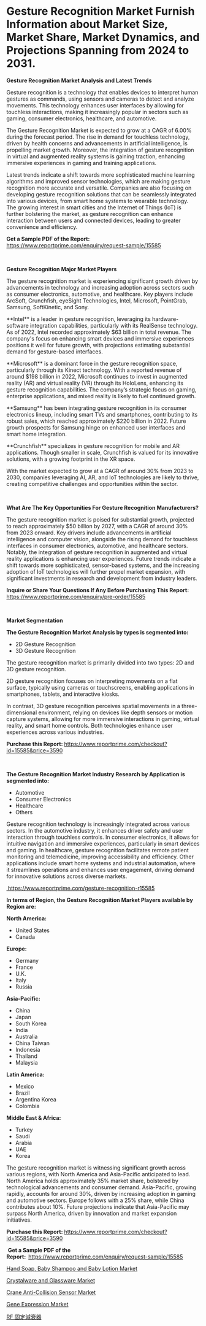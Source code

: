 <p><h1>Gesture Recognition Market Furnish Information about Market Size, Market Share, Market Dynamics, and Projections Spanning from 2024 to 2031.</h1></p><p><strong>Gesture Recognition Market Analysis and Latest Trends</strong></p>
<p><p>Gesture recognition is a technology that enables devices to interpret human gestures as commands, using sensors and cameras to detect and analyze movements. This technology enhances user interfaces by allowing for touchless interactions, making it increasingly popular in sectors such as gaming, consumer electronics, healthcare, and automotive.</p><p>The Gesture Recognition Market is expected to grow at a CAGR of 6.00% during the forecast period. The rise in demand for touchless technology, driven by health concerns and advancements in artificial intelligence, is propelling market growth. Moreover, the integration of gesture recognition in virtual and augmented reality systems is gaining traction, enhancing immersive experiences in gaming and training applications.</p><p>Latest trends indicate a shift towards more sophisticated machine learning algorithms and improved sensor technologies, which are making gesture recognition more accurate and versatile. Companies are also focusing on developing gesture recognition solutions that can be seamlessly integrated into various devices, from smart home systems to wearable technology. The growing interest in smart cities and the Internet of Things (IoT) is further bolstering the market, as gesture recognition can enhance interaction between users and connected devices, leading to greater convenience and efficiency.</p></p>
<p><strong>Get a Sample PDF of the Report:&nbsp;</strong> <a href="https://www.reportprime.com/enquiry/request-sample/15585?utm_campaign=38&utm_medium=2&utm_source=Github&utm_content=ia&utm_term=30112024&utm_id=gesture-recognition">https://www.reportprime.com/enquiry/request-sample/15585</a></p>
<p>&nbsp;</p>
<p><strong>Gesture Recognition Major Market Players</strong></p>
<p><p>The gesture recognition market is experiencing significant growth driven by advancements in technology and increasing adoption across sectors such as consumer electronics, automotive, and healthcare. Key players include ArcSoft, Crunchfish, eyeSight Technologies, Intel, Microsoft, PointGrab, Samsung, SoftKinetic, and Sony.</p><p>**Intel** is a leader in gesture recognition, leveraging its hardware-software integration capabilities, particularly with its RealSense technology. As of 2022, Intel recorded approximately $63 billion in total revenue. The company's focus on enhancing smart devices and immersive experiences positions it well for future growth, with projections estimating substantial demand for gesture-based interfaces.</p><p>**Microsoft** is a dominant force in the gesture recognition space, particularly through its Kinect technology. With a reported revenue of around $198 billion in 2022, Microsoft continues to invest in augmented reality (AR) and virtual reality (VR) through its HoloLens, enhancing its gesture recognition capabilities. The company’s strategic focus on gaming, enterprise applications, and mixed reality is likely to fuel continued growth.</p><p>**Samsung** has been integrating gesture recognition in its consumer electronics lineup, including smart TVs and smartphones, contributing to its robust sales, which reached approximately $220 billion in 2022. Future growth prospects for Samsung hinge on enhanced user interfaces and smart home integration.</p><p>**Crunchfish** specializes in gesture recognition for mobile and AR applications. Though smaller in scale, Crunchfish is valued for its innovative solutions, with a growing footprint in the XR space.</p><p>With the market expected to grow at a CAGR of around 30% from 2023 to 2030, companies leveraging AI, AR, and IoT technologies are likely to thrive, creating competitive challenges and opportunities within the sector.</p></p>
<p>&nbsp;</p>
<p><strong>What Are The Key Opportunities For Gesture Recognition Manufacturers?</strong></p>
<p><p>The gesture recognition market is poised for substantial growth, projected to reach approximately $50 billion by 2027, with a CAGR of around 30% from 2023 onward. Key drivers include advancements in artificial intelligence and computer vision, alongside the rising demand for touchless interfaces in consumer electronics, automotive, and healthcare sectors. Notably, the integration of gesture recognition in augmented and virtual reality applications is enhancing user experiences. Future trends indicate a shift towards more sophisticated, sensor-based systems, and the increasing adoption of IoT technologies will further propel market expansion, with significant investments in research and development from industry leaders.</p></p>
<p><strong>Inquire or Share Your Questions If Any Before Purchasing This Report:</strong> <a href="https://www.reportprime.com/enquiry/pre-order/15585?utm_campaign=38&utm_medium=2&utm_source=Github&utm_content=ia&utm_term=30112024&utm_id=gesture-recognition">https://www.reportprime.com/enquiry/pre-order/15585</a></p>
<p>&nbsp;</p>
<p><strong>Market Segmentation</strong></p>
<p><strong>The Gesture Recognition Market Analysis by types is segmented into:</strong></p>
<p><ul><li>2D Gesture Recognition</li><li>3D Gesture Recognition</li></ul></p>
<p><p>The gesture recognition market is primarily divided into two types: 2D and 3D gesture recognition. </p><p>2D gesture recognition focuses on interpreting movements on a flat surface, typically using cameras or touchscreens, enabling applications in smartphones, tablets, and interactive kiosks. </p><p>In contrast, 3D gesture recognition perceives spatial movements in a three-dimensional environment, relying on devices like depth sensors or motion capture systems, allowing for more immersive interactions in gaming, virtual reality, and smart home controls. Both technologies enhance user experiences across various industries.</p></p>
<p><strong>Purchase this Report:&nbsp;</strong><a href="https://www.reportprime.com/checkout?id=15585&price=3590&utm_campaign=38&utm_medium=2&utm_source=Github&utm_content=ia&utm_term=30112024&utm_id=gesture-recognition">https://www.reportprime.com/checkout?id=15585&price=3590</a></p>
<p>&nbsp;</p>
<p><strong>The Gesture Recognition Market Industry Research by Application is segmented into:</strong></p>
<p><ul><li>Automotive</li><li>Consumer Electronics</li><li>Healthcare</li><li>Others</li></ul></p>
<p><p>Gesture recognition technology is increasingly integrated across various sectors. In the automotive industry, it enhances driver safety and user interaction through touchless controls. In consumer electronics, it allows for intuitive navigation and immersive experiences, particularly in smart devices and gaming. In healthcare, gesture recognition facilitates remote patient monitoring and telemedicine, improving accessibility and efficiency. Other applications include smart home systems and industrial automation, where it streamlines operations and enhances user engagement, driving demand for innovative solutions across diverse markets.</p></p>
<p><a href="https://www.reportprime.com/gesture-recognition-r15585?utm_campaign=38&utm_medium=2&utm_source=Github&utm_content=ia&utm_term=30112024&utm_id=gesture-recognition">&nbsp;https://www.reportprime.com/gesture-recognition-r15585</a></p>
<p><strong>In terms of Region, the Gesture Recognition Market Players available by Region are:</strong></p>
<p>
    <p> <strong> North America: </strong>
        <ul>
            <li>United States</li>
            <li>Canada</li>
        </ul>
        </p> 
    <p> <strong> Europe: </strong>
        <ul>
            <li>Germany</li>
            <li>France</li>
            <li>U.K.</li>
            <li>Italy</li>
            <li>Russia</li>
        </ul>
        </p> 
    <p> <strong> Asia-Pacific: </strong>
        <ul>
            <li>China</li>
            <li>Japan</li>
            <li>South Korea</li>
            <li>India</li>
            <li>Australia</li>
            <li>China Taiwan</li>
            <li>Indonesia</li>
            <li>Thailand</li>
            <li>Malaysia</li>
        </ul>
        </p> 
    <p> <strong> Latin America: </strong>
        <ul>
            <li>Mexico</li>
            <li>Brazil</li>
            <li>Argentina Korea</li>
            <li>Colombia</li>
        </ul>
        </p> 
    <p> <strong> Middle East & Africa: </strong>
        <ul>
            <li>Turkey</li>
            <li>Saudi</li>
            <li>Arabia</li>
            <li>UAE</li>
            <li>Korea</li>
        </ul>
    </p>
    </p>
<p><p>The gesture recognition market is witnessing significant growth across various regions, with North America and Asia-Pacific anticipated to lead. North America holds approximately 35% market share, bolstered by technological advancements and consumer demand. Asia-Pacific, growing rapidly, accounts for around 30%, driven by increasing adoption in gaming and automotive sectors. Europe follows with a 25% share, while China contributes about 10%. Future projections indicate that Asia-Pacific may surpass North America, driven by innovation and market expansion initiatives.</p></p>
<p><strong>Purchase this Report: </strong><a href="https://www.reportprime.com/checkout?id=15585&price=3590&utm_campaign=38&utm_medium=2&utm_source=Github&utm_content=ia&utm_term=30112024&utm_id=gesture-recognition">https://www.reportprime.com/checkout?id=15585&price=3590</a></p>
<p>&nbsp;<strong>Get a Sample PDF of the Report:&nbsp;&nbsp;</strong><a href="https://www.reportprime.com/enquiry/request-sample/15585?utm_campaign=38&utm_medium=2&utm_source=Github&utm_content=ia&utm_term=30112024&utm_id=gesture-recognition">https://www.reportprime.com/enquiry/request-sample/15585</a></p>
<p><strong></strong></p>
<p><p><a href="https://issuu.com/reportprime-2/docs/hand-soap-baby-shampoo-and-baby-lotion-market-size?utm_campaign=38&utm_medium=2&utm_source=Github&utm_content=ia&utm_term=30112024&utm_id=gesture-recognition">Hand Soap, Baby Shampoo and Baby Lotion Market</a></p><p><a href="https://www.linkedin.com/pulse/crystalware-glassware-market-dynamics-application-types-emerging-e1nmc?utm_campaign=38&utm_medium=2&utm_source=Github&utm_content=ia&utm_term=30112024&utm_id=gesture-recognition">Crystalware and Glassware Market</a></p><p><a href="https://issuu.com/reportprime-2/docs/crane-anti-collision-sensor-market-size-2030.pptx?utm_campaign=38&utm_medium=2&utm_source=Github&utm_content=ia&utm_term=30112024&utm_id=gesture-recognition">Crane Anti-Collision Sensor Market</a></p><p><a href="https://github.com/petbigbeepjn/Market-Research-Report-List-1/blob/main/gene-expression-market.md?utm_campaign=38&utm_medium=2&utm_source=Github&utm_content=ia&utm_term=30112024&utm_id=gesture-recognition">Gene Expression Market</a></p><p><a href="https://github.com/mohamedbakry57/Market-Research-Report-List-6/blob/main/864062626265.md?utm_campaign=38&utm_medium=2&utm_source=Github&utm_content=ia&utm_term=30112024&utm_id=gesture-recognition">RF 固定減衰器</a></p></p>